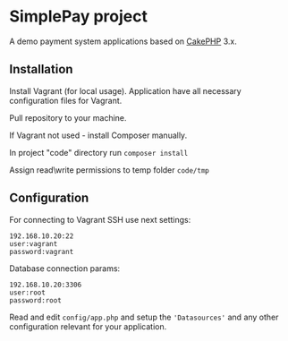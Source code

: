 # SimplePay project

A demo payment system applications based on [CakePHP](https://cakephp.org) 3.x.

## Installation

Install Vagrant (for local usage).
Application have all necessary configuration files for Vagrant.

Pull repository to your machine.

If Vagrant not used - install Composer manually.

In project "code" directory run `composer install`

Assign read\write permissions to temp folder `code/tmp` 

## Configuration

For connecting to Vagrant SSH use next settings:

    192.168.10.20:22
    user:vagrant
    password:vagrant

Database connection params:

    192.168.10.20:3306
    user:root
    password:root

Read and edit `config/app.php` and setup the `'Datasources'` and any other
configuration relevant for your application.
